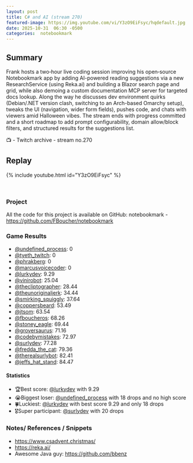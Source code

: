 ```yaml
---
layout: post
title: C# and AI (stream 270)
featured-image: https://img.youtube.com/vi/Y3zO9EiFsyc/hqdefault.jpg
date: 2025-10-31  06:30 -0500
categories:  notebookmark
---
```


## Summary

Frank hosts a two‑hour live coding session improving his open‑source Notebookmark app by adding AI-powered reading suggestions via a new ResearchService (using Reka.ai) and building a Blazor search page and grid, while also demoing a custom documentation MCP server for targeted docs lookup. Along the way he discusses dev environment quirks (Debian/.NET version clash, switching to an Arch-based Omarchy setup), tweaks the UI (navigation, wider form fields), pushes code, and chats with viewers amid Halloween vibes. The stream ends with progress committed and a short roadmap to add prompt configurability, domain allow/block filters, and structured results for the suggestions list.

📺 - Twitch archive - stream no.270

## Replay

{% include youtube.html id="Y3zO9EiFsyc" %}

<br/><!--more-->

### Project

All the code for this project is available on GitHub: notebookmark - https://github.com/FBoucher/notebookmark

### Game Results

- [@undefined_process](https://www.twitch.tv/undefined_process): 0
- [@tyeth_twitch](https://www.twitch.tv/tyeth_twitch): 0
- [@phrakberg](https://www.twitch.tv/phrakberg): 0
- [@marcusvoicecoder](https://www.twitch.tv/marcusvoicecoder): 0
- [@lurkydev](https://www.twitch.tv/lurkydev): 9.29
- [@vinirobot](https://www.twitch.tv/vinirobot): 25.04
- [@thecliptographer](https://www.twitch.tv/thecliptographer): 28.44
- [@theunoriginaljerk](https://www.twitch.tv/theunoriginaljerk): 34.44
- [@smirking_squiggly](https://www.twitch.tv/smirking_squiggly): 37.64
- [@coppersbeard](https://www.twitch.tv/coppersbeard): 53.49
- [@jtsom](https://www.twitch.tv/jtsom): 63.54
- [@fboucheros](https://www.twitch.tv/fboucheros): 68.26
- [@stoney_eagle](https://www.twitch.tv/stoney_eagle): 69.44
- [@groversaurus](https://www.twitch.tv/groversaurus): 71.16
- [@codebymistakes](https://www.twitch.tv/codebymistakes): 72.97
- [@surlydev](https://www.twitch.tv/surlydev): 77.28
- [@fredda_the_cat](https://www.twitch.tv/fredda_the_cat): 79.36
- [@therealsurlybot](https://www.twitch.tv/therealsurlybot): 82.41
- [@jeffs_hat_stand](https://www.twitch.tv/jeffs_hat_stand): 84.47

#### Statistics

- 🏆Best score: [@lurkydev](https://www.twitch.tv/lurkydev) with 9.29
- 😭Biggest loser: [@undefined_process](https://www.twitch.tv/undefined_process) with 18 drops and no high score
- 🍀Luckiest: [@lurkydev](https://www.twitch.tv/lurkydev) with best score 9.29 and only 18 drops
- 🎖️Super participant: [@surlydev](https://www.twitch.tv/surlydev) with 20 drops

### Notes/ References / Snippets

- https://www.csadvent.christmas/
- https://reka.ai/
- Awesome Java guy: https://github.com/bbenz
